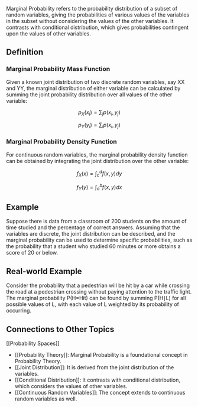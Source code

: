 Marginal Probability refers to the probability distribution of a subset of random variables, giving the probabilities of various values of the variables in the subset without considering the values of the other variables. It contrasts with conditional distribution, which gives probabilities contingent upon the values of other variables.

## Definition

### Marginal Probability Mass Function

Given a known joint distribution of two discrete random variables, say XX and YY, the marginal distribution of either variable can be calculated by summing the joint probability distribution over all values of the other variable:

$$p_X(x_i) = \sum_{j} p(x_i, y_j)$$

$$p_Y(y_i) = \sum_{i} p(x_i, y_j)$$
### Marginal Probability Density Function

For continuous random variables, the marginal probability density function can be obtained by integrating the joint distribution over the other variable:

$$f_X(x) = \int_c^d f(x, y) dy$$

$$f_Y (y) = \int_{a}^{b} f(x, y) dx$$

## Example

Suppose there is data from a classroom of 200 students on the amount of time studied and the percentage of correct answers. Assuming that the variables are discrete, the joint distribution can be described, and the marginal probability can be used to determine specific probabilities, such as the probability that a student who studied 60 minutes or more obtains a score of 20 or below.

## Real-world Example

Consider the probability that a pedestrian will be hit by a car while crossing the road at a pedestrian crossing without paying attention to the traffic light. The marginal probability P(H=Hit) can be found by summing P(H∣L) for all possible values of L, with each value of L weighted by its probability of occurring.

## Connections to Other Topics
[[Probability Spaces]]
- [[Probability Theory]]: Marginal Probability is a foundational concept in Probability Theory.
- [[Joint Distribution]]: It is derived from the joint distribution of the variables.
- [[Conditional Distribution]]: It contrasts with conditional distribution, which considers the values of other variables.
- [[Continuous Random Variables]]: The concept extends to continuous random variables as well.